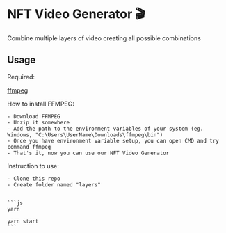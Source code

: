 # NFT Video Generator 🎬

Combine multiple layers of video creating all possible combinations

## Usage


Required:

[ffmpeg](https://www.gyan.dev/ffmpeg/builds/ffmpeg-git-essentials.7z)

How to install FFMPEG:

    - Download FFMPEG
    - Unzip it somewhere
    - Add the path to the environment variables of your system (eg. Windows, "C:\Users\UserName\Downloads\ffmpeg\bin")
    - Once you have environment variable setup, you can open CMD and try command ffmpeg
    - That's it, now you can use our NFT Video Generator

Instruction to use:

    - Clone this repo
    - Create folder named "layers"


    ```js
    yarn

    yarn start
    ```
